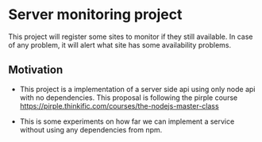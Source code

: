 # Server monitoring project

This project will register some sites to monitor if they still available.
In case of any problem, it will alert what site has some availability problems.

## Motivation

- This project is a implementation of a server side api using only node api with no dependencies. This proposal is following the pirple course https://pirple.thinkific.com/courses/the-nodejs-master-class

- This is some experiments on how far we can implement a service without using any dependencies from npm.
